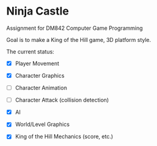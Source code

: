 # Ninja Castle
Assignment for DM842 Computer Game Programming

Goal is to make a King of the Hill game, 3D platform style.

The current status:

 - [x] Player Movement
 - [x] Character Graphics
 - [ ] Character Animation
 - [ ] Character Attack (collision detection)
 - [x] AI
 - [x] World/Level Graphics
 - [x] King of the Hill Mechanics (score, etc.)

